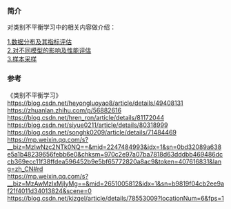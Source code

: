 
### 简介

对类别不平衡学习中的相关内容做介绍：  

[1.数据分布及其指标评估](https://nbviewer.jupyter.org/github/zhulei227/ML_Skills/blob/master/%E7%B1%BB%E5%88%AB%E4%B8%8D%E5%B9%B3%E8%A1%A1%E5%AD%A6%E4%B9%A0/1.%E6%95%B0%E6%8D%AE%E5%88%86%E5%B8%83%E5%8F%8A%E5%85%B6%E6%8C%87%E6%A0%87%E8%AF%84%E4%BC%B0.ipynb)  
[2.对不同模型的影响及性能评估](https://nbviewer.jupyter.org/github/zhulei227/ML_Skills/blob/master/%E7%B1%BB%E5%88%AB%E4%B8%8D%E5%B9%B3%E8%A1%A1%E5%AD%A6%E4%B9%A0/2.%E5%AF%B9%E4%B8%8D%E5%90%8C%E6%A8%A1%E5%9E%8B%E7%9A%84%E5%BD%B1%E5%93%8D%E5%8F%8A%E6%80%A7%E8%83%BD%E8%AF%84%E4%BC%B0.ipynb)  
[3.样本采样](https://nbviewer.jupyter.org/github/zhulei227/ML_Skills/blob/master/%E7%B1%BB%E5%88%AB%E4%B8%8D%E5%B9%B3%E8%A1%A1%E5%AD%A6%E4%B9%A0/3.%E6%A0%B7%E6%9C%AC%E9%87%87%E6%A0%B7.ipynb)

### 参考
《类别不平衡学习》  
https://blog.csdn.net/heyongluoyao8/article/details/49408131  
https://zhuanlan.zhihu.com/p/56882616  
https://blog.csdn.net/hren_ron/article/details/81172044  
https://blog.csdn.net/siyue0211/article/details/80318999  
https://blog.csdn.net/songhk0209/article/details/71484469  
https://mp.weixin.qq.com/s?__biz=MzIwNzc2NTk0NQ==&mid=2247484993&idx=1&sn=0bd32089a638e5a1b48239656febb6e0&chksm=970c2e97a07ba7818d63dddbb469486dccb369ecc11f38ffdea596452b9e5bf65772820a8ac9&token=407616831&lang=zh_CN#rd  
https://mp.weixin.qq.com/s?__biz=MzAwMzIxMjIyMg==&mid=2651005812&idx=1&sn=b9819f04cb2ee9af21f4011d34013824&scene=0  
https://blog.csdn.net/kizgel/article/details/78553009?locationNum=6&fps=1
